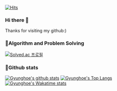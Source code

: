 [![Hits](https://hits.seeyoufarm.com/api/count/incr/badge.svg?url=https%3A%2F%2Fgithub.com%2FGummybearr&count_bg=%2379C83D&title_bg=%23555555&icon=&icon_color=%23E7E7E7&title=hits&edge_flat=false)](https://hits.seeyoufarm.com)

### Hi there 👋
Thanks for visiting my github:)
<br/>


### 🤔Algorithm and Problem Solving
[![Solved.ac 프로필](http://mazassumnida.wtf/api/v2/generate_badge?boj=gyunghoe)](https://solved.ac/gyunghoe) 　　 
<br/>



### 📝Github stats
[![Gyunghoe's github stats](https://github-readme-stats.vercel.app/api?username=Gummybearr&show_icons=true&hide_border=true)](https://github.com/Gummybearr)
[![Gyunghoe's Top Langs](https://github-readme-stats.vercel.app/api/top-langs/?username=Gummybearr&layout=compact&&hide_border=true)](https://github.com/Gummybearr)
[![Gyunghoe's Wakatime stats](https://github-readme-stats.vercel.app/api/top-langs/?username=gummybearr&layout=compact)](https://github.com/Gummybearr)
<br/>


<!--
**Gummybearr/Gummybearr** is a ✨ _special_ ✨ repository because its `README.md` (this file) appears on your GitHub profile.

Here are some ideas to get you started:

- 🔭 I’m currently working on ...
- 🌱 I’m currently learning ...
- 👯 I’m looking to collaborate on ...
- 🤔 I’m looking for help with ...
- 💬 Ask me about ...
- 📫 How to reach me: ...
- 😄 Pronouns: ...
- ⚡ Fun fact: ...
-->
